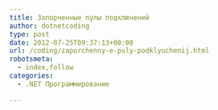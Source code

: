 ```yaml
---
title: Запорченные пулы подключений
author: dotnetcoding
type: post
date: 2012-07-25T09:37:13+00:00
url: /coding/zaporchenny-e-puly-podklyuchenij.html
robotsmeta:
  - index,follow
categories:
  - .NET Программирование

---
```

